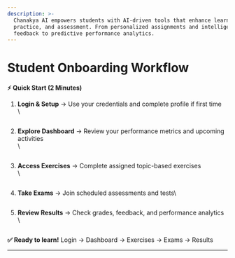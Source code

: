 ```yaml
---
description: >-
  Chanakya AI empowers students with AI-driven tools that enhance learning,
  practice, and assessment. From personalized assignments and intelligent
  feedback to predictive performance analytics.
---
```


# Student Onboarding Workflow

**⚡ Quick Start (2 Minutes)**

1.  **Login & Setup** → Use your credentials and complete profile if first time\
    \


    <figure><img src="../.gitbook/assets/Screenshot 2025-08-21 at 5.48.00 PM.png" alt=""><figcaption></figcaption></figure>
2.  **Explore Dashboard** → Review your performance metrics and upcoming activities\
    \


    <figure><img src="../.gitbook/assets/Screenshot 2025-08-21 at 5.47.27 PM (2).png" alt=""><figcaption></figcaption></figure>
3.  **Access Exercises** → Complete assigned topic-based exercises\
    \


    <figure><img src="../.gitbook/assets/Screenshot 2025-08-21 at 5.50.42 PM.png" alt=""><figcaption></figcaption></figure>
4.  **Take Exams** → Join scheduled assessments and tests\


    <figure><img src="../.gitbook/assets/Screenshot 2025-08-21 at 5.57.27 PM.png" alt=""><figcaption></figcaption></figure>
5.  **Review Results** → Check grades, feedback, and performance analytics\
    \


    <figure><img src="../.gitbook/assets/Screenshot 2025-08-21 at 5.58.44 PM.png" alt=""><figcaption></figcaption></figure>

**✅ Ready to learn!** Login → Dashboard → Exercises → Exams → Results

***
